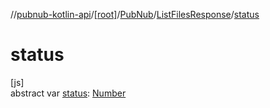 //[pubnub-kotlin-api](../../../../index.md)/[[root]](../../index.md)/[PubNub](../index.md)/[ListFilesResponse](index.md)/[status](status.md)

# status

[js]\
abstract var [status](status.md): [Number](https://kotlinlang.org/api/latest/jvm/stdlib/kotlin/-number/index.html)
